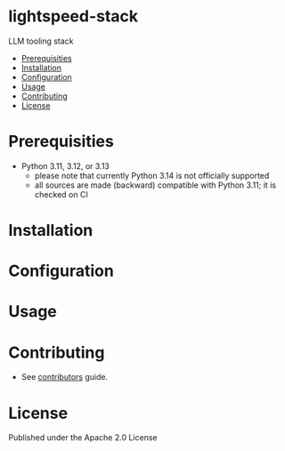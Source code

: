 # lightspeed-stack
LLM tooling stack

<!-- vim-markdown-toc GFM -->

* [Prerequisities](#prerequisities)
* [Installation](#installation)
* [Configuration](#configuration)
* [Usage](#usage)
* [Contributing](#contributing)
* [License](#license)

<!-- vim-markdown-toc -->

# Prerequisities

* Python 3.11, 3.12, or 3.13
    - please note that currently Python 3.14 is not officially supported
    - all sources are made (backward) compatible with Python 3.11; it is checked on CI

# Installation

# Configuration

# Usage

# Contributing

* See [contributors](CONTRIBUTING.md) guide.

# License

Published under the Apache 2.0 License
